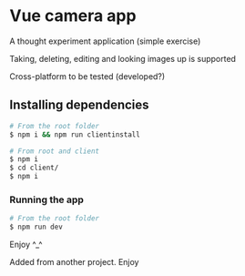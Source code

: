 # Vue camera app

A thought experiment application (simple exercise)

Taking, deleting, editing and looking images up is supported

Cross-platform to be tested (developed?)

## Installing dependencies

```bash
# From the root folder
$ npm i && npm run clientinstall
```

```bash
# From root and client
$ npm i
$ cd client/
$ npm i
```

### Running the app

```bash
# From the root folder
$ npm run dev
```

Enjoy ^_^

Added from another project. Enjoy
